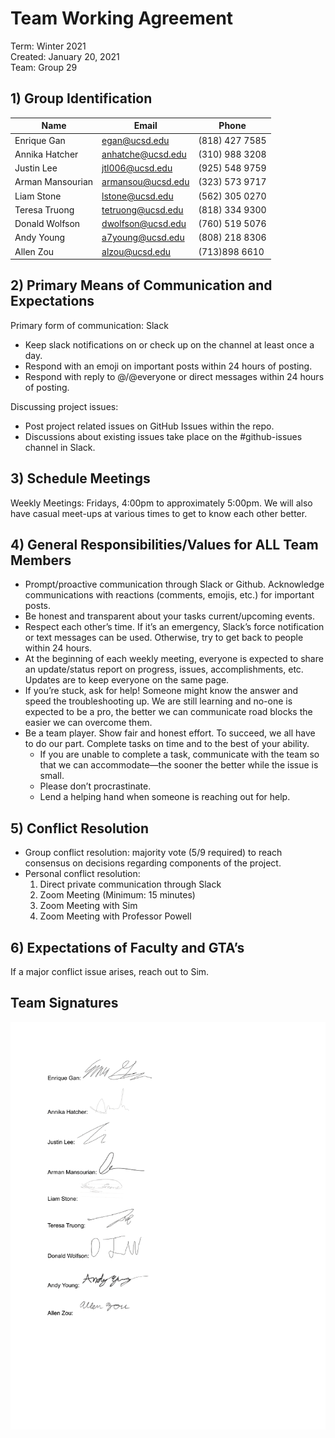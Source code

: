 # Team Working Agreement

Term: Winter 2021  
Created: January 20, 2021  
Team: Group 29

## 1) Group Identification

| Name | Email | Phone |
|------|-------|-------|
|Enrique Gan|egan@ucsd.edu|(818) 427 7585|
|Annika Hatcher|anhatche@ucsd.edu|(310) 988 3208|
|Justin Lee|jtl006@ucsd.edu|(925) 548 9759|
|Arman Mansourian|armansou@ucsd.edu|(323) 573 9717|
|Liam Stone|lstone@ucsd.edu|(562) 305 0270|
|Teresa Truong|tetruong@ucsd.edu|(818) 334 9300|
|Donald Wolfson|dwolfson@ucsd.edu|(760) 519 5076|
|Andy Young|a7young@ucsd.edu|(808) 218 8306|
|Allen Zou|alzou@ucsd.edu|(713)898 6610|

## 2) Primary Means of Communication and  Expectations

Primary form of communication: Slack

- Keep slack notifications on or check up on the channel at least once a day.
- Respond with an emoji on important posts within 24 hours of posting.
- Respond with reply to @/@everyone or direct messages within 24 hours of posting.

Discussing project issues:

- Post project related issues on GitHub Issues within the repo.
- Discussions about existing issues take place on the #github-issues channel in Slack.

## 3) Schedule Meetings

Weekly Meetings: Fridays, 4:00pm to approximately 5:00pm. We will also have casual meet-ups at various times to get to know each other better.

## 4) General Responsibilities/Values for ALL Team Members

- Prompt/proactive communication through Slack or Github. Acknowledge communications with reactions (comments, emojis, etc.) for important posts.
- Be honest and transparent about your tasks current/upcoming events.
- Respect each other’s time. If it’s an emergency, Slack’s force notification or text messages can be used. Otherwise, try to get back to people within 24 hours.
- At the beginning of each weekly meeting, everyone is expected to share an update/status report on progress, issues, accomplishments, etc. Updates are to keep everyone on the same page.
- If you’re stuck, ask for help! Someone might know the answer and speed the troubleshooting up. We are still learning and no-one is expected to be a pro, the better we can communicate road blocks the easier we can overcome them.
- Be a team player. Show fair and honest effort. To succeed, we all have to do our part. Complete tasks on time and to the best of your ability. 
  - If you are unable to complete a task, communicate with the team so that we can accommodate—the sooner the better while the issue is small.
  - Please don’t procrastinate. 
  - Lend a helping hand when someone is reaching out for help.


## 5) Conflict Resolution

- Group conflict resolution: majority vote (5/9 required) to reach consensus on decisions regarding components of the project.
- Personal conflict resolution:
  1. Direct private communication through Slack
  2. Zoom Meeting (Minimum: 15 minutes)
  3. Zoom Meeting with Sim
  4. Zoom Meeting with Professor Powell

## 6) Expectations of Faculty and GTA’s

If a major conflict issue arises, reach out to Sim.

## Team Signatures

![Team Signatures](Signatures.png)
